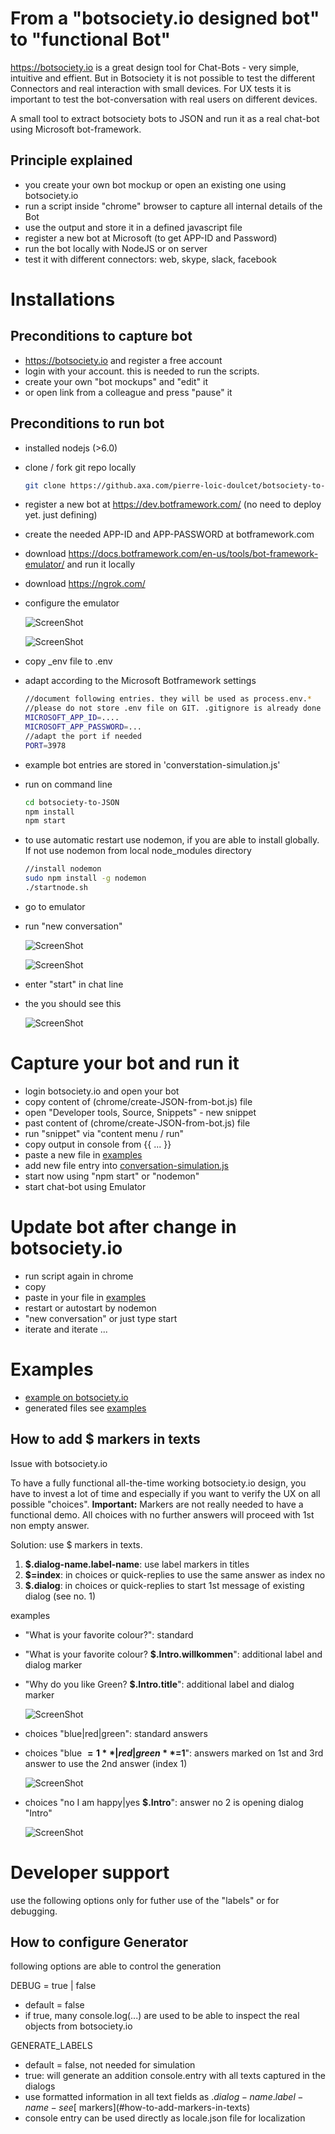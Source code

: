 # From a "botsociety.io designed bot" to "functional Bot"
https://botsociety.io is a great design tool for Chat-Bots - very simple, intuitive and effient.
But in Botsociety it is not possible to test the different Connectors and real interaction with small devices. For UX tests it is important to test the bot-conversation with real users on different devices.

A small tool to extract botsociety bots to JSON and run it as a real chat-bot using Microsoft bot-framework.

## Principle explained
- you create your own bot mockup or open an existing one using botsociety.io 
- run a script inside "chrome" browser to capture all internal details of the Bot
- use the output and store it in a defined javascript file
- register a new bot at Microsoft (to get APP-ID and Password)
- run the bot locally with NodeJS or on server
- test it with different connectors: web, skype, slack, facebook

# Installations

## Preconditions to capture bot
- https://botsociety.io and register a free account
- login with your account. this is needed to run the scripts.
- create your own "bot mockups" and "edit" it
- or open link from a colleague and press "pause" it

## Preconditions to run bot
- installed nodejs (>6.0)
- clone / fork git repo locally
  ```bash
  git clone https://github.axa.com/pierre-loic-doulcet/botsociety-to-JSON
  ```
- register a new bot at https://dev.botframework.com/ (no need to deploy yet. just defining)
- create the needed APP-ID and APP-PASSWORD at botframework.com 
- download https://docs.botframework.com/en-us/tools/bot-framework-emulator/  and run it locally
- download https://ngrok.com/
- configure the emulator

  ![ScreenShot](images/emulator.settings.png)

  ![ScreenShot](images/ngrok.png)
- copy _env file to .env
- adapt according to the Microsoft Botframework settings
  ```bash
  //document following entries. they will be used as process.env.*
  //please do not store .env file on GIT. .gitignore is already done
  MICROSOFT_APP_ID=....
  MICROSOFT_APP_PASSWORD=...
  //adapt the port if needed
  PORT=3978
  ```
- example bot entries are stored in 'converstation-simulation.js'
- run on command line
  ```bash
  cd botsociety-to-JSON
  npm install
  npm start
  ```
- to use automatic restart use nodemon, if you are able to install globally. If not use nodemon from local node_modules directory
  ```bash
  //install nodemon
  sudo npm install -g nodemon
  ./startnode.sh
  ```
- go to emulator
- run "new conversation" 

  ![ScreenShot](images/new-conversation.png)

  ![ScreenShot](images/chat1.png)
- enter "start" in chat line
- the you should see this

  ![ScreenShot](images/chat2.png)


# Capture your bot and run it
- login botsociety.io and open your bot
- copy content of (chrome/create-JSON-from-bot.js) file
- open "Developer tools, Source, Snippets" - new snippet
- past content of (chrome/create-JSON-from-bot.js) file
- run "snippet" via "content menu / run"
- copy  output in console from {{ ... }}
- paste a new file in [examples](./examples/)
- add new file entry into [conversation-simulation.js](conversation-simulation.js)
- start now using "npm start" or "nodemon"
- start chat-bot using Emulator

# Update bot after change in botsociety.io
- run script again in chrome
- copy
- paste in your file in [examples](./examples/)
- restart or autostart by nodemon
- "new conversation" or just type start
- iterate and iterate ...

# Examples
- [example on botsociety.io](https://botsociety.io/s/58deaf67cdf2eb63000d4fa3?b=58deb1a4cdf2eb63000d4fa6)
- generated files see [examples](examples/)


## How to add $ markers in texts 
Issue with botsociety.io

To have a fully functional all-the-time working botsociety.io design, you have to invest a lot of time and especially if you want to verify the UX on all possible "choices".
**Important:** Markers are not really needed to have a functional demo. All choices with no further answers will proceed with 1st non empty answer.

Solution: use $ markers in texts.

1. **$.dialog-name.label-name**: use label markers in titles
2. **$=index**: in choices or quick-replies to use the same answer as index no
3. **$.dialog**: in choices or quick-replies to start 1st message of existing dialog (see no. 1)

examples
- "What is your favorite colour?": standard
- "What is your favorite colour? **$.Intro.willkommen**": additional label and dialog marker
- "Why do you like Green? **$.Intro.title**": additional label and dialog marker

  ![ScreenShot](images/marker.dialog.label.png)
- choices "blue|red|green": standard answers
- choices "blue **$=1**|red|green **$=1**": answers marked on 1st and 3rd answer to use the 2nd answer (index 1)

  ![ScreenShot](images/marker.choices.reference.png)
- choices "no I am happy|yes **$.Intro**": answer no 2 is opening dialog "Intro"

  ![ScreenShot](images/markers.dialog.link.png)



# Developer support
use the following options only for futher use of the "labels" or for debugging.

## How to configure Generator

following options are able to control the generation

DEBUG = true | false
- default = false
- if true, many console.log(...) are used to be able to inspect the real objects from botsociety.io

GENERATE_LABELS
- default = false, not needed for simulation
- true: will generate an addition console.entry with all texts captured in the dialogs
- use formatted information in all text fields as $.dialog-name.label-name - see [$ markers](#how-to-add-markers-in-texts)
- console entry can be used directly as locale.json file for localization
